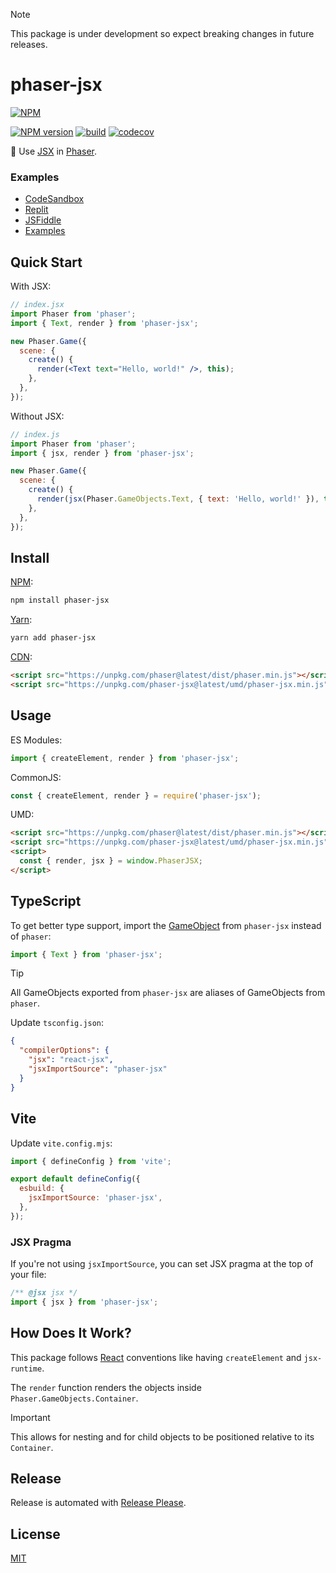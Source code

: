 > [!NOTE]
> This package is under development so expect breaking changes in future releases.

# phaser-jsx

[![NPM](https://nodei.co/npm/phaser-jsx.png)](https://nodei.co/npm/phaser-jsx/)

[![NPM version](https://img.shields.io/npm/v/phaser-jsx.svg)](https://www.npmjs.com/package/phaser-jsx)
[![build](https://github.com/remarkablegames/phaser-jsx/actions/workflows/build.yml/badge.svg)](https://github.com/remarkablegames/phaser-jsx/actions/workflows/build.yml)
[![codecov](https://codecov.io/gh/remarkablegames/phaser-jsx/graph/badge.svg?token=EZEOFDL9ME)](https://codecov.io/gh/remarkablegames/phaser-jsx)

📝 Use [JSX](https://facebook.github.io/jsx/) in [Phaser](https://phaser.io/).

### Examples

- [CodeSandbox](https://codesandbox.io/p/devbox/phaser-jsx-9ldp6n)
- [Replit](https://replit.com/@remarkablemark/phaser-jsx)
- [JSFiddle](https://jsfiddle.net/remarkablemark/dLhvuo42/)
- [Examples](https://github.com/remarkablegames/phaser-jsx/tree/master/examples)

## Quick Start

With JSX:

```jsx
// index.jsx
import Phaser from 'phaser';
import { Text, render } from 'phaser-jsx';

new Phaser.Game({
  scene: {
    create() {
      render(<Text text="Hello, world!" />, this);
    },
  },
});
```

Without JSX:

```js
// index.js
import Phaser from 'phaser';
import { jsx, render } from 'phaser-jsx';

new Phaser.Game({
  scene: {
    create() {
      render(jsx(Phaser.GameObjects.Text, { text: 'Hello, world!' }), this);
    },
  },
});
```

## Install

[NPM](https://www.npmjs.com/package/phaser-jsx):

```sh
npm install phaser-jsx
```

[Yarn](https://yarnpkg.com/package/phaser-jsx):

```sh
yarn add phaser-jsx
```

[CDN](https://unpkg.com/browse/phaser-jsx/):

```html
<script src="https://unpkg.com/phaser@latest/dist/phaser.min.js"></script>
<script src="https://unpkg.com/phaser-jsx@latest/umd/phaser-jsx.min.js"></script>
```

## Usage

ES Modules:

```js
import { createElement, render } from 'phaser-jsx';
```

CommonJS:

```js
const { createElement, render } = require('phaser-jsx');
```

UMD:

```html
<script src="https://unpkg.com/phaser@latest/dist/phaser.min.js"></script>
<script src="https://unpkg.com/phaser-jsx@latest/umd/phaser-jsx.min.js"></script>
<script>
  const { render, jsx } = window.PhaserJSX;
</script>
```

## TypeScript

To get better type support, import the [GameObject](https://photonstorm.github.io/phaser3-docs/Phaser.GameObjects.html) from `phaser-jsx` instead of `phaser`:

```ts
import { Text } from 'phaser-jsx';
```

> [!TIP]
> All GameObjects exported from `phaser-jsx` are aliases of GameObjects from `phaser`.

Update `tsconfig.json`:

```json
{
  "compilerOptions": {
    "jsx": "react-jsx",
    "jsxImportSource": "phaser-jsx"
  }
}
```

## Vite

Update `vite.config.mjs`:

```js
import { defineConfig } from 'vite';

export default defineConfig({
  esbuild: {
    jsxImportSource: 'phaser-jsx',
  },
});
```

### JSX Pragma

If you're not using `jsxImportSource`, you can set JSX pragma at the top of your file:

```jsx
/** @jsx jsx */
import { jsx } from 'phaser-jsx';
```

## How Does It Work?

This package follows [React](https://react.dev/) conventions like having `createElement` and `jsx-runtime`.

The `render` function renders the objects inside `Phaser.GameObjects.Container`.

> [!IMPORTANT]  
> This allows for nesting and for child objects to be positioned relative to its `Container`.

## Release

Release is automated with [Release Please](https://github.com/googleapis/release-please).

## License

[MIT](https://github.com/remarkablegames/phaser-jsx/blob/master/LICENSE)
